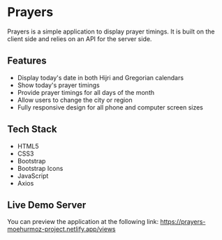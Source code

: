 # Prayers

Prayers is a simple application to display prayer timings. It is built on the client side and relies on an API for the server side.

## Features

- Display today's date in both Hijri and Gregorian calendars
- Show today's prayer timings
- Provide prayer timings for all days of the month
- Allow users to change the city or region
- Fully responsive design for all phone and computer screen sizes

## Tech Stack

- HTML5
- CSS3
- Bootstrap
- Bootstrap Icons
- JavaScript
- Axios

## Live Demo Server

You can preview the application at the following link: https://prayers-moehurmoz-project.netlify.app/views
